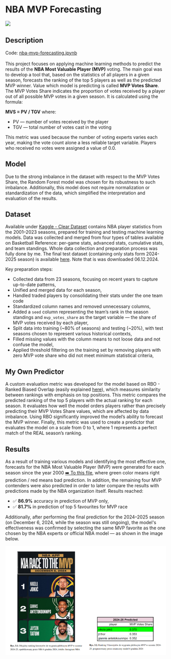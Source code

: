 # NBA MVP Forecasting

<img src="https://github.com/user-attachments/assets/b3cbcc2a-783e-4380-b56f-92ebc0482e9c" width="600"/>

## Description
Code: [nba-mvp-forecasting.ipynb](https://github.com/PiotrLehmann/NBA-MVP-Forecasting/blob/a7a7164f88e1649cb52a3a364613d31966c157d1/nba-mvp-forecasting.ipynb)
</br>
</br>
This project focuses on applying machine learning methods to predict the results of the **NBA Most Valuable Player (MVP)** voting. The main goal was to develop a tool that, based on the statistics of all players in a given season, forecasts the ranking of the top 5 players as well as the predicted MVP winner. Value which model is predicting is called **MVP Votes Share**. The MVP Votes Share indicates the proportion of votes received by a player out of all possible MVP votes in a given season. It is calculated using the formula:

**MVS = PV / TGV**
where:  
- PV — number of votes received by the player  
- TGV — total number of votes cast in the voting

This metric was used because the number of voting experts varies each year, making the vote count alone a less reliable target variable. Players who received no votes were assigned a value of 0.0.

## Model
Due to the strong imbalance in the dataset with respect to the MVP Votes Share, the Random Forest model was chosen for its robustness to such imbalance. Additionally, this model does not require normalization or standardization of the data, which simplified the interpretation and evaluation of the results.

## Dataset
Available under [Kaggle - Clear Dataset](https://www.kaggle.com/datasets/piotrlehmannml/clear-dataset/data) contains NBA player statistics from the 2001–2023 seasons, prepared for training and testing machine learning models. Data was collected and merged from four types of tables available on Basketball Reference: per-game stats, advanced stats, cumulative stats, and team standings. Whole data collection and preparation process was fully done by me. The final test dataset (containing only stats form 2024-2025 season) is available [here](https://www.kaggle.com/datasets/piotrlehmannml/final-nba-tester/data). Note that is was downloaded 06.12.2024.

Key preparation steps:
- Collected data from 23 seasons, focusing on recent years to capture up-to-date patterns,
- Unified and merged data for each season,
- Handled traded players by consolidating their stats under the one team code
- Standardized column names and removed unnecessary columns,
- Added a `seed` column representing the team’s rank in the season standings and `mvp_votes_share` as the target variable — the share of MVP votes received by each player,
- Split data into training (~80% of seasons) and testing (~20%), with test seasons chosen to represent various historical contexts,
- Filled missing values with the column means to not loose data and not confuse the model,
- Applied threshold filtering on the training set by removing players with zero MVP vote share who did not meet minimum statistical criteria,

## My Own Predictor
A custom evaluation metric was developed for the model based on RBO - Ranked Biased Overlap (easily explained [here](https://changyaochen.github.io/Comparing-two-ranked-lists/)), which measures similarity between rankings with emphasis on top positions. This metric compares the predicted ranking of the top 5 players with the actual ranking for each season. It evaluates how well the model orders players rather than precisely predicting their MVP Votes Share values, which are affected by data imbalance. Using RBO significantly improved the model’s ability to forecast the MVP winner. Finally, this metric was used to create a predictor that evaluates the model on a scale from 0 to 1, where 1 represents a perfect match of the REAL season’s ranking.

## Results
As a result of training various models and identifying the most effective one, forecasts for the NBA Most Valuable Player (MVP) were generated for each season since the year 2000 [➡️ To this file](documents/best_model_prediction_results.pdf), where green color means right prediction / red means bad prediction. In addition, the remaining four MVP contenders were also predicted in order to later compare the results with predictions made by the NBA organization itself.
Results reached:
- ✅ **86.9%** accuracy in prediction of MVP only,
- ✅ **81.7%** in prediction of top 5 favourites for MVP race

Additionally, after performing the final prediction for the 2024–2025 season (on December 6, 2024, while the season was still ongoing), the model's effectiveness was confirmed by selecting the same MVP favorite as the one chosen by the NBA experts or official NBA model — as shown in the image below.

<img src="https://github.com/PiotrLehmann/NBA-MVP-Forecasting/blob/35dd01a23786031c138f18ab868d24f66bc6cab2/documents/final_prediction.png" width="1000">
